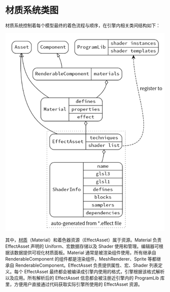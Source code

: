 # 材质系统类图

材质系统控制着每个模型最终的着色流程与顺序，在引擎内相关类间结构如下：

[![Assets](img/material.png "Click to view diagram source")](material.dot)

其中，[材质](../asset/material.md)（Material）和着色器资源（EffectAsset）属于资源。Material 负责 EffectAsset 声明的 Uniform、宏数据存储以及 Shader 使用和管理。编辑器可根据该数据提供可视化材质面板。Material 通常是被渲染组件使用，所有继承自 RenderableComponent 的组件都是渲染组件，MeshRenderer、Sprite 等都继承自 RenderableComponent。EffectAsset 负责提供属性、宏、Shader 列表定义。每个 EffectAsset 最终都会被编译成引擎内使用的格式，引擎根据该格式解析以及应用。所有解析后的 EffectAsset 信息都会被注册近引擎内的 ProgramLib 库里，方便用户直接通过代码获取实际引擎所使用的 EffectAsset 资源。
